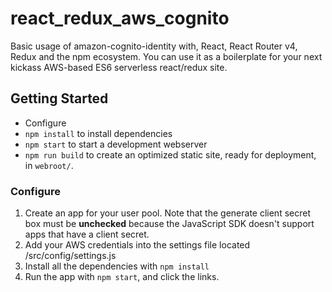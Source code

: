 # react_redux_aws_cognito

Basic usage of amazon-cognito-identity with, React, React Router v4, Redux and the npm ecosystem.
You can use it as a boilerplate for your next kickass AWS-based ES6 serverless react/redux site.

## Getting Started

* Configure
* `npm install` to install dependencies
* `npm start` to start a development webserver
* `npm run build` to create an optimized static site, ready for deployment, in `webroot/`.

### Configure

1. Create an app for your user pool. Note that the generate client secret box must be **unchecked** because the JavaScript SDK doesn't support apps that have a client secret.
2. Add your AWS credentials into the settings file located /src/config/settings.js
3. Install all the dependencies with `npm install`
4. Run the app with `npm start`, and click the links.
